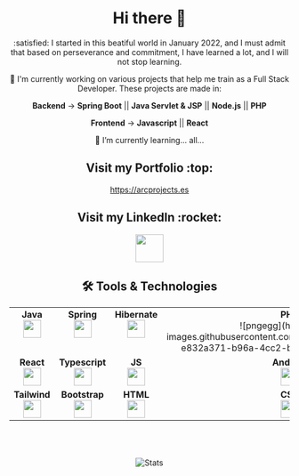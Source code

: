 <div align="center">
    <h1>Hi there 👋</h1> 
    <p> :satisfied: I started in this beatiful world in January 2022, and I must admit that based on perseverance and commitment, I have learned a lot, and I will not     stop learning. </p>
    <p> 🔭 I'm currently working on various projects that help me train as a Full Stack Developer. These projects are made in: </p>
    <p><b>Backend</b>  -> <b>Spring Boot</b> || <b>Java Servlet & JSP</b> || <b>Node.js</b> || <b>PHP</b></p>
    <p><b>Frontend</b> -> <b>Javascript</b> || <b>React</b></p>
    <p>🌱 I’m currently learning...  all...</p>
    <h2> Visit my Portfolio :top: </h2>
    <a href="https://arcprojects.es" target="_blank">
        https://arcprojects.es    
    </a>
    <h2> Visit my LinkedIn :rocket: </h3>
    <a href="https://www.linkedin.com/in/antonio-rufino-casasus/">
        <img align=center height="50" src="https://user-images.githubusercontent.com/103459716/194719773-32f70ef4-5ff9-4f56-855b-d57c35ef85d9.png" />
    </a>
    <h2> 🛠 Tools & Technologies</h2>
    <table width="320px" align="center">
        <tbody>
            <tr valign="top">
                <td width="80px" align="center">
                    <span><strong>Java</strong></span><br>
                    <img height="32" src="https://cdn.jsdelivr.net/gh/devicons/devicon/icons/java/java-original.svg">
                </td>
                <td width="80px" align="center">
                    <span><strong>Spring</strong></span><br>
                    <img height="32px" src="https://cdn.jsdelivr.net/gh/devicons/devicon/icons/spring/spring-original.svg">
                </td>
                <td width="80px" align="center">
                    <span><strong>Hibernate</strong></span><br>
                    <img height="32px" src="https://user-images.githubusercontent.com/103459716/194718846-455b6051-6f38-42cb-abe8-59f2e69e3c01.png">
                </td>
                <td width="80px" align="center">
                    <span><strong>PHP</strong></span><br>
                    ![pngegg](https://user-images.githubusercontent.com/103459716/229304605-e832a371-b96a-4cc2-b6fc-861df69f5147.png)
                </td>
                <td width="80px" align="center">
                    <span><strong>Node</strong></span><br>
                    <img height="32px" src="https://e7.pngegg.com/pngimages/906/282/png-clipart-logo-computer-icons-php-wm-logo-text-label.png">
                </td>
                <td width="80px" align="center">
                    <span><strong>MySQL</strong></span><br>
                    <img height="32px" src="https://cdn.jsdelivr.net/gh/devicons/devicon/icons/mysql/mysql-plain.svg">
                </td>
                <td width="80px" align="center">
                    <span><strong>MongoDB</strong></span><br>
                    <img height="32px" src="https://cdn.jsdelivr.net/gh/devicons/devicon/icons/mysql/mysql-plain.svg">
                </td>
                <td width="80px" align="center">
                    <span><strong>ElasticSearch</strong></span><br>
                    <img height="32px" src="https://user-images.githubusercontent.com/103459716/194718803-23b0ec9b-91d9-4431-9443-caca463db2b4.png">
                </td>
                <td width="80px" align="center">
                    <span><strong>Docker</strong></span><br>
                    <img height="32px" src="https://cdn.jsdelivr.net/gh/devicons/devicon/icons/docker/docker-original-wordmark.svg">
                </td>
            </tr>
            <tr valign="top">
                <td width="80px" align="center">
                    <span><strong>React</strong></span><br>
                    <img height="32px" src="https://e7.pngegg.com/pngimages/906/282/png-clipart-logo-computer-icons-php-wm-logo-text-label.png">
                </td>
                <td width="80px" align="center">
                    <span><strong>Typescript</strong></span><br>
                    <img height="32px" src="https://e7.pngegg.com/pngimages/906/282/png-clipart-logo-computer-icons-php-wm-logo-text-label.png">
                </td>
                <td width="80px" align="center">
                    <span><strong>JS</strong></span><br>
                    <img height="32px" src="https://cdn.jsdelivr.net/gh/devicons/devicon/icons/javascript/javascript-original.svg">
                </td>
                <td width="80px" align="center">
                    <span><strong>Android</strong></span><br>
                    <img height="32px" src="https://cdn.jsdelivr.net/gh/devicons/devicon/icons/android/android-original.svg">
                </td>
                <td width="80px" align="center">
                    <span><strong>Git</strong></span><br>
                    <img height="32px" src="https://cdn.jsdelivr.net/gh/devicons/devicon/icons/git/git-plain.svg">
                </td>
                <td width="80px" align="center">
                    <span><strong>GitHub</strong></span><br>
                    <img height="32px" src="https://cdn.jsdelivr.net/gh/devicons/devicon/icons/github/github-original.svg">
                </td>
                <td width="80px" align="center">
                    <span><strong>Cloud</strong></span><br>
                    <img height="32px" src="https://cdn.jsdelivr.net/gh/devicons/devicon/icons/googlecloud/googlecloud-original.svg">
                </td>
                <td width="80px" align="center">
                    <span><strong>Tailwind</strong></span><br>
                    <img height="32px" src="https://cdn.jsdelivr.net/gh/devicons/devicon/icons/bootstrap/bootstrap-original.svg">
                </td>
                <td width="80px" align="center">
                    <span><strong>Bootstrap</strong></span><br>
                    <img height="32px" src="https://cdn.jsdelivr.net/gh/devicons/devicon/icons/bootstrap/bootstrap-original.svg">
                </td>
            </tr>
            <tr valign="top">
                <td width="80px" align="center">
                    <span><strong>Tailwind</strong></span><br>
                    <img height="32px" src="https://cdn.jsdelivr.net/gh/devicons/devicon/icons/bootstrap/bootstrap-original.svg">
                </td>
                <td width="80px" align="center">
                    <span><strong>Bootstrap</strong></span><br>
                    <img height="32px" src="https://cdn.jsdelivr.net/gh/devicons/devicon/icons/bootstrap/bootstrap-original.svg">
                </td>
                <td width="80px" align="center">
                    <span><strong>HTML</strong></span><br>
                    <img height="32px" src="https://cdn.jsdelivr.net/gh/devicons/devicon/icons/html5/html5-original.svg">
                </td>
                <td width="80px" align="center">
                    <span><strong>CSS</strong></span><br>
                    <img height="32px" src="https://cdn.jsdelivr.net/gh/devicons/devicon/icons/css3/css3-original.svg">
                </td>
                <td width="80px" align="center">
                    <span><strong>Postman</strong></span><br>
                    <img height="32px" src="https://user-images.githubusercontent.com/103459716/194718735-87ea7df4-9f98-4250-8d0b-91297358fe67.png">
                </td>
                <td width="80px" align="center">
                    <span><strong>IntellijIdea</strong></span><br>
                    <img height="32px" src="https://user-images.githubusercontent.com/103459716/194718701-80a3dbf4-3e73-4e5c-bd5d-f47312aa1f3c.png">
                </td>
                <td width="80px" align="center">
                    <span><strong>Eclipse</strong></span><br>
                    <img height="32px" src="https://user-images.githubusercontent.com/103459716/194718629-149cb560-9aa2-4413-b8e7-d3cf1d3fea86.png">
                </td>
                <td width="80px" align="center">
                    <span><strong>VSCode</strong></span><br>
                    <img height="32px" src="https://user-images.githubusercontent.com/103459716/194718629-149cb560-9aa2-4413-b8e7-d3cf1d3fea86.png">
                </td>
            </tr>
        </tbody>
    </table>
    <br><br><br>
    <div align="center">
        <img align="center" src="https://github-readme-stats.vercel.app/api?username=devs-toni&show_icons=true&theme=dark" alt="Stats" />
    </div>

</div>

